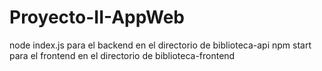 # Proyecto-II-AppWeb

node index.js para el backend en el directorio de biblioteca-api
npm start para el frontend en el directorio de biblioteca-frontend
